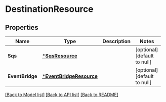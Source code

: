 # DestinationResource

## Properties
Name | Type | Description | Notes
------------ | ------------- | ------------- | -------------
**Sqs** | [***SqsResource**](SqsResource.md) |  | [optional] [default to null]
**EventBridge** | [***EventBridgeResource**](EventBridgeResource.md) |  | [optional] [default to null]

[[Back to Model list]](../README.md#documentation-for-models) [[Back to API list]](../README.md#documentation-for-api-endpoints) [[Back to README]](../README.md)

